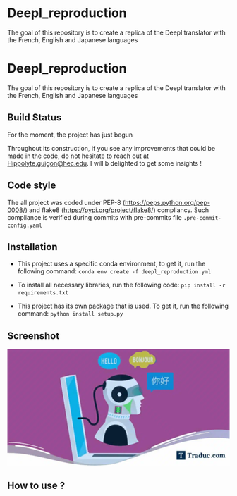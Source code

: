 # Deepl_reproduction
The goal of this repository is to create a replica of the Deepl translator with the French, English and Japanese languages
# Deepl_reproduction
The goal of this repository is to create a replica of the Deepl translator with the French, English and Japanese languages

## Build Status

For the moment, the project has just begun 

Throughout its construction, if you see any improvements that could be made in the code, do not hesitate to reach out at
Hippolyte.guigon@hec.edu. I will b delighted to get some insights !

## Code style

The all project was coded under PEP-8 (https://peps.python.org/pep-0008/) and flake8 (https://pypi.org/project/flake8/) compliancy. Such compliance is verified during commits with pre-commits file ```.pre-commit-config.yaml```

## Installation

* This project uses a specific conda environment, to get it, run the following command: ```conda env create -f deepl_reproduction.yml```

* To install all necessary libraries, run the following code: ```pip install -r requirements.txt```

* This project has its own package that is used. To get it, run the following command: ```python install setup.py```

## Screenshot

![alt text](https://raw.githubusercontent.com/HippolyteGuigon/Deepl_reproduction/main/ressources/logo.webp)


## How to use ?
